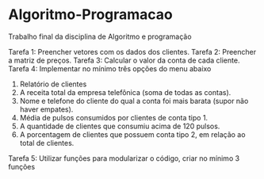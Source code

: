# Algoritmo-Programacao
Trabalho final da disciplina de Algoritmo e programação

Tarefa 1: Preencher vetores com os dados dos clientes.
Tarefa 2: Preencher a matriz de preços.
Tarefa 3: Calcular o valor da conta de cada cliente.
Tarefa 4: Implementar no mínimo três opções do menu abaixo
   1) Relatório de clientes
   2) A receita total da empresa telefônica (soma de todas as contas).
   3) Nome e telefone do cliente do qual a conta foi mais barata (supor não haver empates).
   4) Média de pulsos consumidos por clientes de conta tipo 1.
   5) A quantidade de clientes que consumiu acima de 120 pulsos.
   6) A porcentagem de clientes que possuem conta tipo 2, em relação ao total de clientes.

Tarefa 5: Utilizar funções para modularizar o código, criar no mínimo 3 funções
